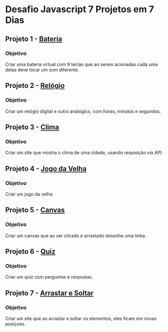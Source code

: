 # Desafio Javascript 7 Projetos em 7 Dias

## Projeto 1 - [Bateria](https://luisfelipefrancisco.github.io/Desafio-Javascript-7-Projetos-em-7-Dias/Projeto01-Bateria/index.html)

### Objetivo

Criar uma bateria virtual com 9 teclas que ao serem acionadas cada uma delas deve tocar um som diferente.

## Projeto 2 - [Relógio](https://luisfelipefrancisco.github.io/Desafio-Javascript-7-Projetos-em-7-Dias/Projeto02-Rel%C3%B3gio/index.html)

### Objetivo

Criar um relógio digital e outro analógico, com horas, minutos e segundos.

## Projeto 3 - [Clima](https://luisfelipefrancisco.github.io/Desafio-Javascript-7-Projetos-em-7-Dias/Projeto03-Clima/index.html)

### Objetivo

Criar um site que mostra o clima de uma cidade, usando requisição via API.

## Projeto 4 - [Jogo da Velha](https://luisfelipefrancisco.github.io/Desafio-Javascript-7-Projetos-em-7-Dias/Projeto04-TicTacToe/index.html)

### Objetivo

Criar um jogo da velha.

## Projeto 5 - [Canvas](https://luisfelipefrancisco.github.io/Desafio-Javascript-7-Projetos-em-7-Dias/Projeto05-Canvas/index.html)
### Objetivo

Criar um canvas que ao ser clicado e arrastado desenhe uma linha.

## Projeto 6 - [Quiz](https://luisfelipefrancisco.github.io/Desafio-Javascript-7-Projetos-em-7-Dias/Projeto06-Quiz/index.html) 
### Objetivo

Criar um quiz com perguntas e respostas.

## Projeto 7 - [Arrastar e Soltar](https://luisfelipefrancisco.github.io/Desafio-Javascript-7-Projetos-em-7-Dias/Projeto07-DragAndDrop/index.html)
### Objetivo

Criar um site que ao arrastar e soltar os elementos, eles ficam em novas posiçoes.
